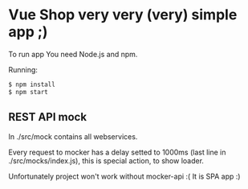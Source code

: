 # Vue Shop very very (very) simple app ;)

To run app You need Node.js and npm.

Running:

```bash
$ npm install
$ npm start
```

## REST API mock

In ./src/mock contains all webservices.

Every request to mocker has a delay setted to 1000ms (last line in ./src/mocks/index.js), this is special action, to show loader.

Unfortunately project won't work without mocker-api :( It is SPA app :)